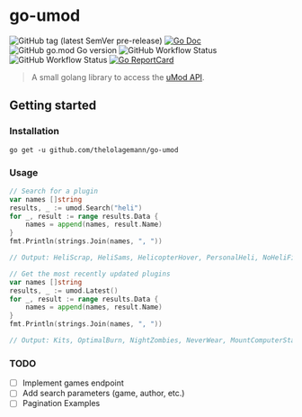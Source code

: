 # go-umod

![GitHub tag (latest SemVer pre-release)](https://img.shields.io/github/v/tag/thelolagemann/go-umod?include_prereleases&label=release&sort=semver&style=for-the-badge)
[![Go Doc](https://img.shields.io/badge/godoc-reference-blue.svg?style=for-the-badge)](https://pkg.go.dev/github.com/thelolagemann/go-umod)
![GitHub go.mod Go version](https://img.shields.io/github/go-mod/go-version/thelolagemann/go-umod?style=for-the-badge)
![GitHub Workflow Status](https://img.shields.io/github/workflow/status/thelolagemann/go-umod/Test?label=tests&style=for-the-badge)
![GitHub Workflow Status](https://img.shields.io/github/workflow/status/thelolagemann/go-umod/CodeQL?label=CodeQL&style=for-the-badge)
[![Go ReportCard](https://goreportcard.com/badge/github.com/thelolagemann/go-umod?style=for-the-badge)](https://goreportcard.com/report/thelolagemann/go-umod)

> A small golang library to access the [uMod API](https://umod.org/plugins/search.json).

## Getting started

### Installation
```shell
go get -u github.com/thelolagemann/go-umod
```

### Usage
```go
// Search for a plugin
var names []string
results, _ := umod.Search("heli")
for _, result := range results.Data {
	names = append(names, result.Name)
}
fmt.Println(strings.Join(names, ", "))

// Output: HeliScrap, HeliSams, HelicopterHover, PersonalHeli, NoHeliFire, HelicopterProtection, HeliControl, HeliEditor, NudistHeli, NoHeliFlyhack

// Get the most recently updated plugins
var names []string
results, _ := umod.Latest()
for _, result := range results.Data {
	names = append(names, result.Name)
}
fmt.Println(strings.Join(names, ", "))

// Output: Kits, OptimalBurn, NightZombies, NeverWear, MountComputerStation, SafeRecycler, ComputersPlus, CarRadio, DiscordLinker, XPerience
```

### TODO 
- [ ] Implement games endpoint
- [ ] Add search parameters (game, author, etc.)
- [ ] Pagination Examples